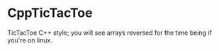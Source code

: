 # CppTicTacToe
TicTacToe C++ style; you will see arrays reversed for the time being if you're on linux.
